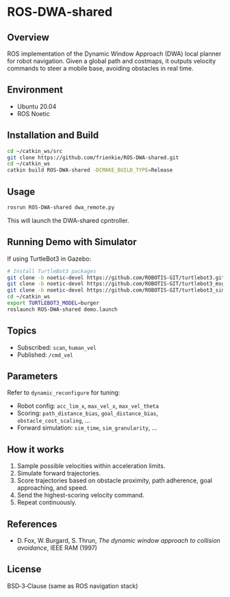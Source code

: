 # ROS‑DWA‑shared

## Overview
ROS implementation of the Dynamic Window Approach (DWA) local planner for robot navigation. Given a global path and costmaps, it outputs velocity commands to steer a mobile base, avoiding obstacles in real time.

## Environment
- Ubuntu 20.04  
- ROS Noetic  

## Installation and Build
```bash
cd ~/catkin_ws/src
git clone https://github.com/frienkie/ROS-DWA-shared.git
cd ~/catkin_ws
catkin build ROS-DWA-shared -DCMAKE_BUILD_TYPE=Release
```

## Usage
```bash
rosrun ROS-DWA-shared dwa_remote.py
```
This will launch the DWA-shared cpntroller.

## Running Demo with Simulator
If using TurtleBot3 in Gazebo:
```bash
# Install TurtleBot3 packages
git clone -b noetic-devel https://github.com/ROBOTIS-GIT/turtlebot3.git
git clone -b noetic-devel https://github.com/ROBOTIS-GIT/turtlebot3_msgs.git
git clone -b noetic-devel https://github.com/ROBOTIS-GIT/turtlebot3_simulations.git
cd ~/catkin_ws
export TURTLEBOT3_MODEL=burger
roslaunch ROS-DWA-shared demo.launch
```

## Topics
- Subscribed: `scan`, `human_vel`
- Published: `/cmd_vel`

## Parameters
Refer to `dynamic_reconfigure` for tuning:  
- Robot config: `acc_lim_x`, `max_vel_x`, `max_vel_theta`
- Scoring: `path_distance_bias`, `goal_distance_bias`, `obstacle_cost_scaling`, …  
- Forward simulation: `sim_time`, `sim_granularity`, …  

## How it works
1. Sample possible velocities within acceleration limits.  
2. Simulate forward trajectories.  
3. Score trajectories based on obstacle proximity, path adherence, goal approaching, and speed.  
4. Send the highest-scoring velocity command.  
5. Repeat continuously.

## References
- D. Fox, W. Burgard, S. Thrun, *The dynamic window approach to collision avoidance*, IEEE RAM (1997)  

## License
BSD‑3‑Clause (same as ROS navigation stack)
